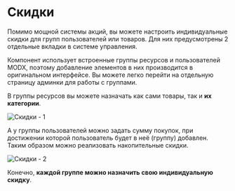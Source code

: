 # Скидки

Помимо мощной системы акций, вы можете настроить индивидуальные скидки для групп пользователей или товаров. Для них предусмотрены 2 отдельные вкладки в системе управления.

Компонент использует встроенные группы ресурсов и пользователей MODX, поэтому добавление элементов в них производится в оригинальном интерфейсе. Вы можете легко перейти на отдельную страницу админки для работы с группами.

В группы ресурсов вы можете назначать как сами товары, так и **их категории**.

![Скидки - 1](https://file.modx.pro/files/2/0/9/209c5e2caf0f178df43b35d8000c7dea.png)

А у группы пользователей можно задать сумму покупок, при достижении которой пользователь будет в неё (группу) добавлен. Таким образом можно реализовать накопительные скидки.

![Скидки - 2](https://file.modx.pro/files/e/f/d/efd0216a0e4a11fa028d6790c46bbad6.png)

Конечно, **каждой группе можно назначить свою индивидуальную скидку**.
